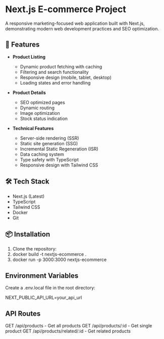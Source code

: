 # Next.js E-commerce Project

A responsive marketing-focused web application built with Next.js, demonstrating modern web development practices and SEO optimization.

## 🚀 Features

- **Product Listing**
  - Dynamic product fetching with caching
  - Filtering and search functionality
  - Responsive design (mobile, tablet, desktop)
  - Loading states and error handling

- **Product Details**
  - SEO optimized pages
  - Dynamic routing
  - Image optimization
  - Stock status indication

- **Technical Features**
  - Server-side rendering (SSR)
  - Static site generation (SSG)
  - Incremental Static Regeneration (ISR)
  - Data caching system
  - Type safety with TypeScript
  - Responsive design with Tailwind CSS

## 🛠️ Tech Stack

- Next.js (Latest)
- TypeScript
- Tailwind CSS
- Docker
- Git

## 📦 Installation

1. Clone the repository:
2. docker build -t nextjs-ecommerce .
3. docker run -p 3000:3000 nextjs-ecommerce


## Environment Variables
Create a .env.local file in the root directory:

NEXT_PUBLIC_API_URL=your_api_url


## API Routes

GET /api/products - Get all products
GET /api/products/:id - Get single product
GET /api/products/related/:id - Get related products